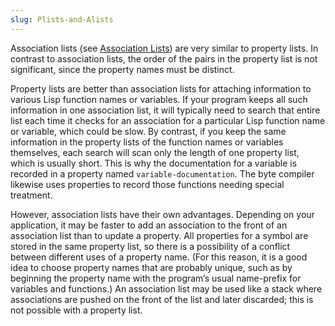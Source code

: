 ```yaml
---
slug: Plists-and-Alists
---
```


Association lists (see [Association Lists](/docs/elisp/Association-Lists)) are very similar to property lists. In contrast to association lists, the order of the pairs in the property list is not significant, since the property names must be distinct.

Property lists are better than association lists for attaching information to various Lisp function names or variables. If your program keeps all such information in one association list, it will typically need to search that entire list each time it checks for an association for a particular Lisp function name or variable, which could be slow. By contrast, if you keep the same information in the property lists of the function names or variables themselves, each search will scan only the length of one property list, which is usually short. This is why the documentation for a variable is recorded in a property named `variable-documentation`. The byte compiler likewise uses properties to record those functions needing special treatment.

However, association lists have their own advantages. Depending on your application, it may be faster to add an association to the front of an association list than to update a property. All properties for a symbol are stored in the same property list, so there is a possibility of a conflict between different uses of a property name. (For this reason, it is a good idea to choose property names that are probably unique, such as by beginning the property name with the program’s usual name-prefix for variables and functions.) An association list may be used like a stack where associations are pushed on the front of the list and later discarded; this is not possible with a property list.
